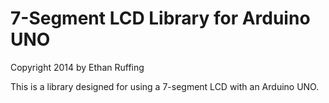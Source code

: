 7-Segment LCD Library for Arduino UNO
=====================================
Copyright 2014 by Ethan Ruffing

This is a library designed for using a 7-segment LCD with an Arduino UNO.
